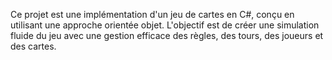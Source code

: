 Ce projet est une implémentation d'un jeu de cartes en C#, conçu en utilisant une approche orientée objet. 
L'objectif est de créer une simulation fluide du jeu avec une gestion efficace des règles, des tours, des joueurs et des cartes.
